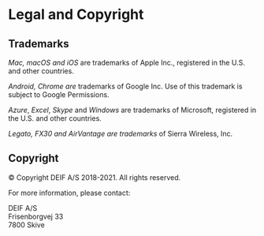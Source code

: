 # Legal and Copyright

## Trademarks

_Mac, macOS and iOS_ are trademarks of Apple Inc., registered in the U.S. and other countries.

_Android, Chrome are_ trademarks of Google Inc. Use of this trademark is subject to Google Permissions.

_Azure_, _Excel_, _Skype_ and _Windows_ are trademarks of Microsoft, registered in the U.S. and other countries.

_Legato, FX30 and AirVantage are trademarks_ of Sierra Wireless, Inc.

## Copyright

© Copyright DEIF A/S 2018-2021. All rights reserved.

For more information, please contact:

DEIF A/S\
Frisenborgvej 33\
7800 Skive

